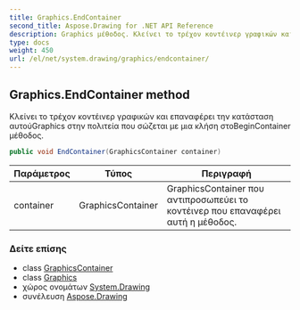 ```yaml
---
title: Graphics.EndContainer
second_title: Aspose.Drawing for .NET API Reference
description: Graphics μέθοδος. Κλείνει το τρέχον κοντέινερ γραφικών και επαναφέρει την κατάσταση αυτούGraphics στην πολιτεία που σώζεται με μια κλήση στοBeginContainer μέθοδος.
type: docs
weight: 450
url: /el/net/system.drawing/graphics/endcontainer/
---
```

## Graphics.EndContainer method

Κλείνει το τρέχον κοντέινερ γραφικών και επαναφέρει την κατάσταση αυτούGraphics στην πολιτεία που σώζεται με μια κλήση στοBeginContainer μέθοδος.

```csharp
public void EndContainer(GraphicsContainer container)
```

| Παράμετρος | Τύπος | Περιγραφή |
| --- | --- | --- |
| container | GraphicsContainer | GraphicsContainer που αντιπροσωπεύει το κοντέινερ που επαναφέρει αυτή η μέθοδος. |

### Δείτε επίσης

* class [GraphicsContainer](../../../system.drawing.drawing2d/graphicscontainer/)
* class [Graphics](../)
* χώρος ονομάτων [System.Drawing](../../graphics/)
* συνέλευση [Aspose.Drawing](../../../)


